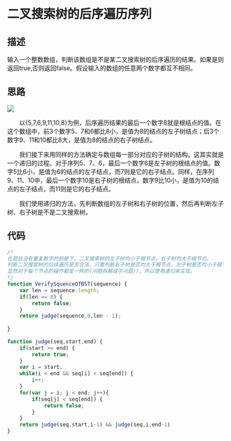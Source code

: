 # 二叉搜索树的后序遍历序列


## 描述
输入一个整数数组，判断该数组是不是某二叉搜索树的后序遍历的结果。如果是则返回true,否则返回false。假设输入的数组的任意两个数字都互不相同。

## 思路
 ![](~@/sword-offer-by-JavaScript/02/12.jpg)

&ensp;&ensp;&ensp;&ensp;以{5,7,6,9,11,10,8}为例，后序遍历结果的最后一个数字8就是根结点的值。在这个数组中，前3个数字5、7和6都比8小，是值为8的结点的左子树结点；后3个数字9、11和10都比8大，是值为8的结点的右子树结点。

&ensp;&ensp;&ensp;&ensp;我们接下来用同样的方法确定与数组每一部分对应的子树的结构。这其实就是一个递归的过程。对于序列5、7、6，最后一个数字6是左子树的根结点的值。数字5比6小，是值为6的结点的左子结点，而7则是它的右子结点。同样，在序列9、11、10中，最后一个数字10是右子树的根结点，数字9比10小，是值为10的结点的左子结点，而11则是它的右子结点。

&ensp;&ensp;&ensp;&ensp;我们使用递归的方法，先判断数组的左子树和右子树的位置，然后再判断左子树、右子树是不是二叉搜索树。

## 代码
```javascript
/*
在题目没有重复数字的前提下，二叉搜索树的左子树均小于根节点，右子树均大于根节点。
判断二叉搜索树的后续遍历是否合法，只需判断右子树是否均大于根节点，左子树是否均小于根节点。
显然对于每个节点的操作都是一样的(问题拆解成子问题))，所以使用递归来实现。
*/
function VerifySquenceOfBST(sequence) {
    var len = sequence.length;
    if(len == 0) {
        return false;
    }
    return judge(sequence,0,len - 1);
 
}
 
function judge(seq,start,end) {
    if(start >= end) {
        return true;
    }
    var i = start;
    while(i < end && seq[i] < seq[end]) {
        i++;
    }
    for(var j = i; j < end; j++){
        if(seq[j] < seq[end]) {
            return false;
        }
    }
    return judge(seq,start,i-1) && judge(seq,i,end-1)
}

```